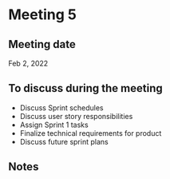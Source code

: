 # Meeting 5

## Meeting date

Feb 2, 2022

## To discuss during the meeting

- Discuss Sprint schedules
- Discuss user story responsibilities
- Assign Sprint 1 tasks
- Finalize technical requirements for product
- Discuss future sprint plans

## Notes
